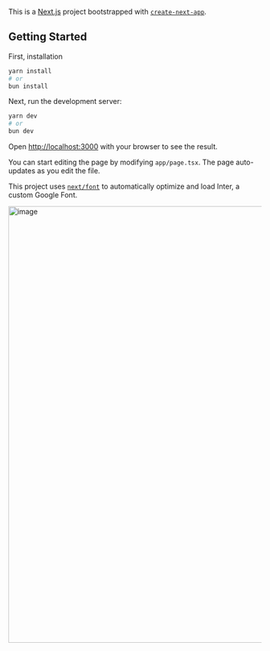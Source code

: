 This is a [Next.js](https://nextjs.org/) project bootstrapped with [`create-next-app`](https://github.com/vercel/next.js/tree/canary/packages/create-next-app).

## Getting Started

First, installation

```bash
yarn install
# or
bun install
```

Next, run the development server:

```bash
yarn dev
# or
bun dev
```

Open [http://localhost:3000](http://localhost:3000) with your browser to see the result.

You can start editing the page by modifying `app/page.tsx`. The page auto-updates as you edit the file.

This project uses [`next/font`](https://nextjs.org/docs/basic-features/font-optimization) to automatically optimize and load Inter, a custom Google Font.

<img width="867" alt="image" src="https://github.com/bitcoinbrisbane/bitcoinpokertour/assets/8411406/452d4695-c59a-453f-85f1-3b126df9bf4e">


